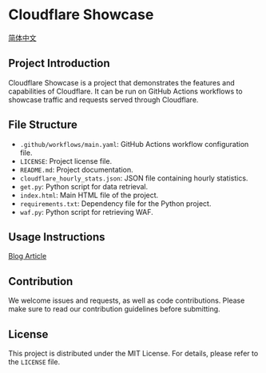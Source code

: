 # Cloudflare Showcase

[简体中文](./README.md)

## Project Introduction

Cloudflare Showcase is a project that demonstrates the features and capabilities of Cloudflare. It can be run on GitHub Actions workflows to showcase traffic and requests served through Cloudflare.

## File Structure

- `.github/workflows/main.yaml`: GitHub Actions workflow configuration file.
- `LICENSE`: Project license file.
- `README.md`: Project documentation.
- `cloudflare_hourly_stats.json`: JSON file containing hourly statistics.
- `get.py`: Python script for data retrieval.
- `index.html`: Main HTML file of the project.
- `requirements.txt`: Dependency file for the Python project.
- `waf.py`: Python script for retrieving WAF.

## Usage Instructions

[Blog Article](https://feishu.xiao-feishu.top/article/Cloudflare-Showcase)

## Contribution

We welcome issues and requests, as well as code contributions. Please make sure to read our contribution guidelines before submitting.

## License

This project is distributed under the MIT License. For details, please refer to the `LICENSE` file.